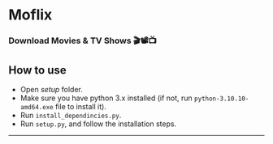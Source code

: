# Moflix

### Download Movies & TV Shows 🎬📽️📺

## How to use

* Open *setup* folder.
* Make sure you have python 3.x installed (if not, run `python-3.10.10-amd64.exe` file to install it).
* Run `install_dependincies.py`.
* Run `setup.py`, and follow the installation steps.
<hr/>
